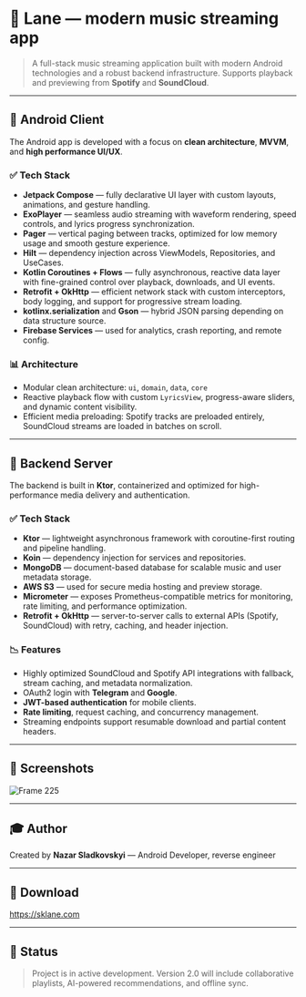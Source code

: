 # 🎵 Lane — modern music streaming app

> A full-stack music streaming application built with modern Android technologies and a robust backend infrastructure. Supports playback and previewing from **Spotify** and **SoundCloud**.

---

## 📱 Android Client

The Android app is developed with a focus on **clean architecture**, **MVVM**, and **high performance UI/UX**.

### ✅ Tech Stack

* **Jetpack Compose** — fully declarative UI layer with custom layouts, animations, and gesture handling.
* **ExoPlayer** — seamless audio streaming with waveform rendering, speed controls, and lyrics progress synchronization.
* **Pager** — vertical paging between tracks, optimized for low memory usage and smooth gesture experience.
* **Hilt** — dependency injection across ViewModels, Repositories, and UseCases.
* **Kotlin Coroutines + Flows** — fully asynchronous, reactive data layer with fine-grained control over playback, downloads, and UI events.
* **Retrofit + OkHttp** — efficient network stack with custom interceptors, body logging, and support for progressive stream loading.
* **kotlinx.serialization** and **Gson** — hybrid JSON parsing depending on data structure source.
* **Firebase Services** — used for analytics, crash reporting, and remote config.

### 📊 Architecture

* Modular clean architecture: `ui`, `domain`, `data`, `core`
* Reactive playback flow with custom `LyricsView`, progress-aware sliders, and dynamic content visibility.
* Efficient media preloading: Spotify tracks are preloaded entirely, SoundCloud streams are loaded in batches on scroll.

---

## 🧰 Backend Server

The backend is built in **Ktor**, containerized and optimized for high-performance media delivery and authentication.

### ✅ Tech Stack

* **Ktor** — lightweight asynchronous framework with coroutine-first routing and pipeline handling.
* **Koin** — dependency injection for services and repositories.
* **MongoDB** — document-based database for scalable music and user metadata storage.
* **AWS S3** — used for secure media hosting and preview storage.
* **Micrometer** — exposes Prometheus-compatible metrics for monitoring, rate limiting, and performance optimization.
* **Retrofit + OkHttp** — server-to-server calls to external APIs (Spotify, SoundCloud) with retry, caching, and header injection.

### 📉 Features

* Highly optimized SoundCloud and Spotify API integrations with fallback, stream caching, and metadata normalization.
* OAuth2 login with **Telegram** and **Google**.
* **JWT-based authentication** for mobile clients.
* **Rate limiting**, request caching, and concurrency management.
* Streaming endpoints support resumable download and partial content headers.

---

## 📸 Screenshots



![Frame 225](https://github.com/user-attachments/assets/b2041e1b-4994-49f8-a1ab-9978c6a80f0b)




---

## 🎓 Author

Created by **Nazar Sladkovskyi** — Android Developer, reverse engineer

---

## 🛜 Download

https://sklane.com

---

## 🚀 Status

> Project is in active development. Version 2.0 will include collaborative playlists, AI-powered recommendations, and offline sync.
